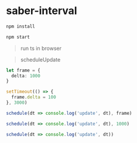 # saber-interval

```bash
npm install

npm start
```

> run ts in browser

> scheduleUpdate

```ts
let frame = {
  delta: 1000
}

setTimeout(() => {
  frame.delta = 100
}, 3000)

schedule(dt => console.log('update', dt), frame)

schedule(dt => console.log('update', dt), 1000)

schedule(dt => console.log('update', dt))
```
